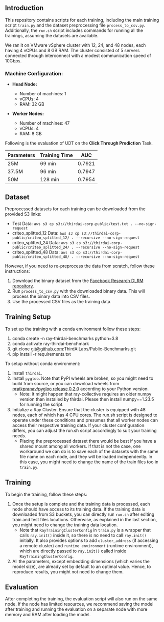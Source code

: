 ## Introduction

This repository contains scripts for each training, including the main training script `train.py` and the dataset preprocessing file `process_to_csv.py`. Additionally, the `run.sh` script includes commands for running all the trainings, assuming the datasets are available.

We ran it on VMware vSphere cluster with 12, 24, and 48 nodes, each having 4 vCPUs and 8 GB RAM. The cluster consisted of 5 servers connected through interconnect with a modest communication speed of 10Gbps.

### Machine Configuration:

- **Head Node:**
  - Number of machines: 1
  - vCPUs: 4
  - RAM: 32 GB

- **Worker Nodes:**
  - Number of machines: 47
  - vCPUs: 4
  - RAM: 8 GB

Following is the evaluation of UDT on the **Click Through Prediction** Task.

| Parameters | Training Time | AUC    |
| ---------- | ------------- | ------ |
| 25M        | 69 min        | 0.7921 |
| 37.5M      | 96 min        | 0.7947 |
| 50M        | 128 min       | 0.7954 |

## Dataset

Preprocessed datasets for each training can be downloaded from the provided S3 links:
- Test Data: `aws s3 cp s3://thirdai-corp-public/test.txt . --no-sign-request`
- criteo_splitted_12 Data: `aws s3 cp s3://thirdai-corp-public/criteo_splitted_12/ . --recursive --no-sign-request`
- criteo_splitted_24 Data: `aws s3 cp s3://thirdai-corp-public/criteo_splitted_24/ . --recursive --no-sign-request`
- criteo_splitted_48 Data: `aws s3 cp s3://thirdai-corp-public/criteo_splitted_48/ . --recursive --no-sign-request`

However, if you need to re-preprocess the data from scratch, follow these instructions:

1. Download the binary dataset from the [Facebook Research DLRM repository](https://github.com/facebookresearch/dlrm/blob/main/data_loader_terabyte.py).
2. Run `process_to_csv.py` with the downloaded binary data. This will process the binary data into CSV files.
3. Use the processed CSV files as the training data.

## Training Setup

To set up the training with a conda environment follow these steps:

1. conda create -n ray-thirdai-benchmarks python=3.8
2. conda activate ray-thirdai-benchmark
3. git clone  git@github.com:ThirdAILabs/Public-Benchmarks.git
4. pip install -r requirements.txt

To setup without conda environment:

1. Install `thirdai`.
2. Install `pygloo`. Note that PyPI wheels are broken, so you might need to build from source, or you can download wheels from [pratkpranav/pygloo release 0.2.0](https://github.com/pratkpranav/pygloo/releases/tag/0.2.0) according to your Python version.
   * Note: It might happen that ray-collective requires an older numpy version than installed by thirdai. Please then install numpy==1.23.5 for running the script.
3. Initialize a Ray Cluster. Ensure that the cluster is equipped with 48 nodes, each of which has 4 CPU cores. The run.sh script is designed to operate under these conditions and presumes that all worker nodes can access their respective training data. If your cluster configuration differs, you can adjust the run.sh script accordingly to suit your training needs.
   - Placing the preprocessed dataset there would be best if you have a shared mount among all workers. If that is not the case, one workaround we can do is to save each of the datasets with the same file name on each node, and they will be loaded independently. In this case, you might need to change the name of the train files too in `train.py`.

## Training

To begin the training, follow these steps:

1. Once the setup is complete and the training data is processed, each node should have access to its training data. If the training data is downloaded from S3 buckets, you can directly run `run.sh` after editing train and test files locations. Otherwise, as explained in the last section, you might need to change the training data location.
   - Note that `RayTrainingClusterConfig` in `train.py` is a wrapper that calls `ray.init()` inside it, so there is no need to call `ray.init()` initially. It also provides options to add `cluster_address` (if accessing a remote cluster) and `runtime_environment` (runtime environment), which are directly passed to `ray.init()` called inside `RayTrainingClusterConfig`.
2. All the parameters, except embedding dimensions (which varies the model size), are already set by default to an optimal value. Hence, to reproduce results, you might not need to change them.


## Evaluation
After completing the training, the evaluation script will also run on the same node. If the node has limited resources, we recommend saving the model after training and running the evaluation on a separate node with more memory and RAM after loading the model.
